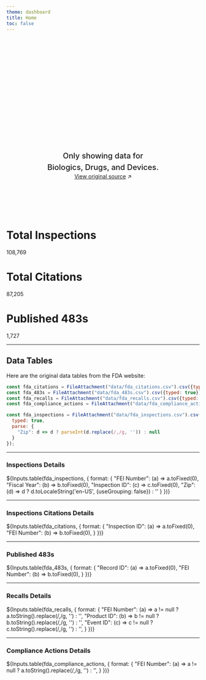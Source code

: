 ```yaml
---
theme: dashboard
title: Home
toc: false
---
```


<style>

.hero {
  display: flex;
  flex-direction: column;
  align-items: center;
  font-family: var(--sans-serif);
  margin: 4rem 0 8rem;
  text-wrap: balance;
  text-align: center;
}

.hero h1 {
  margin: 2rem 0;
  max-width: none;
  font-size: 14vw;
  font-weight: 900;
  line-height: 1;
  background: linear-gradient(30deg, var(--theme-foreground-focus), currentColor);
  -webkit-background-clip: text;
  -webkit-text-fill-color: transparent;
  background-clip: text;
}

.hero h2 {
  margin: 0;
  max-width: 34em;
  font-size: 20px;
  font-style: initial;
  font-weight: 500;
  line-height: 1.5;
  color: var(--theme-foreground-muted);
}

@media (min-width: 640px) {
  .hero h1 {
    font-size: 90px;
  }
}

</style>

<div class="hero">
  <h1>FDA Dashboards</h1>
  <h2>Only showing data for Biologics, Drugs, and Devices.</h2>
  <a href="https://datadashboard.fda.gov/ora/cd/inspections.htm">View original source<span style="display: inline-block; margin-left: 0.25rem;">↗︎</span></a>
</div>

<div class="grid grid-cols-3">
  <div class="card"><h1>Total Inspections</h1>108,769</div>
  <div class="card"><h1>Total Citations</h1>87,205</div>
  <div class="card"><h1>Published 483s</h1>1,727</div>
</div>

---

## Data Tables

Here are the original data tables from the FDA website:

<!-- Load and transform the data -->

```js
const fda_citations = FileAttachment("data/fda_citations.csv").csv({typed: true});
const fda_483s = FileAttachment("data/fda_483s.csv").csv({typed: true});
const fda_recalls = FileAttachment("data/fda_recalls.csv").csv({typed: true});
const fda_compliance_actions = FileAttachment("data/fda_compliance_actions.csv").csv({typed: true});
```

```js
const fda_inspections = FileAttachment("data/fda_inspections.csv").csv({
  typed: true,
  parse: {
    "Zip": d => d ? parseInt(d.replace(/,/g, '')) : null
  }
});
```

---

### Inspections Details
<div class="card">
  ${Inputs.table(fda_inspections, {
    format: {
      "FEI Number": (a) => a.toFixed(0),
      "Fiscal Year": (b) => b.toFixed(0),
      "Inspection ID": (c) => c.toFixed(0),
      "Zip": (d) => d ? d.toLocaleString('en-US', {useGrouping: false}) : ''
    }
  })}
</div>

---

### Inspections Citations Details
<div class="card">
  ${Inputs.table(fda_citations, {
    format: {
      "Inspection ID": (a) => a.toFixed(0),
      "FEI Number": (b) => b.toFixed(0),
    }
  })}
</div>

---

### Published 483s
<div class="card">
  ${Inputs.table(fda_483s, {
    format: {
      "Record ID": (a) => a.toFixed(0),
      "FEI Number": (b) => b.toFixed(0),
    }  
  })}
</div>

---

### Recalls Details
<div class="card">
  ${Inputs.table(fda_recalls, {
    format: {
      "FEI Number": (a) => a != null ? a.toString().replace(/,/g, '') : '',
      "Product ID": (b) => b != null ? b.toString().replace(/,/g, '') : '',
      "Event ID": (c) => c != null ? c.toString().replace(/,/g, '') : '',
    }
  })}
</div>

---

### Compliance Actions Details
<div class="card">
  ${Inputs.table(fda_compliance_actions, {
    format: {
      "FEI Number": (a) => a != null ? a.toString().replace(/,/g, '') : '',
    }
  })}
</div>